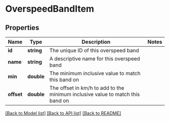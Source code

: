 # OverspeedBandItem

## Properties
Name | Type | Description | Notes
------------ | ------------- | ------------- | -------------
**id** | **string** | The unique ID of this overspeed band | 
**name** | **string** | A descriptive name for this overspeed band | 
**min** | **double** | The minimum inclusive value to match this band on | 
**offset** | **double** | The offset in km/h to add to the minimum inclusive value to match this band on | 

[[Back to Model list]](../README.md#documentation-for-models) [[Back to API list]](../README.md#documentation-for-api-endpoints) [[Back to README]](../README.md)


